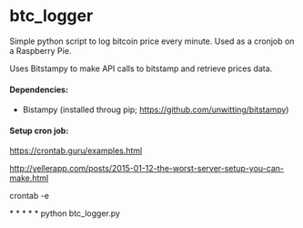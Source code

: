 # btc_logger
Simple python script to log bitcoin price every minute. Used as a cronjob on a Raspberry Pie.

Uses Bitstampy to make API calls to bitstamp and retrieve prices data.

#### Dependencies:
- Bistampy (installed throug pip; https://github.com/unwitting/bitstampy)

#### Setup cron job:

https://crontab.guru/examples.html

http://yellerapp.com/posts/2015-01-12-the-worst-server-setup-you-can-make.html



crontab -e

\* \* \* \* \* python btc_logger.py


